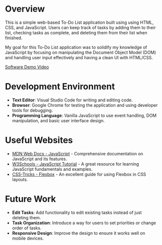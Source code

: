 # Overview

This is a simple web-based To-Do List application built using using HTML, CSS, and JavaScript. Users can keep track of tasks by adding them to their list, checking tasks as complete, and deleting them from their list when finished. 

My goal for this To-Do List application was to solidify my knowledge of JavaScript by focusing on manipulating the Document Object Model (DOM) and handling user input effectively and having a clean UI with HTML/CSS.

[Software Demo Video](https://youtu.be/cyRCDSRWXYk)

# Development Environment

- **Text Editor**: Visual Studio Code for writing and editing code.
- **Browser**: Google Chrome for testing the application and using developer tools for debugging.
- **Programming Language**: Vanilla JavaScript to use event handling, DOM manipulation, and basic user interface design.

# Useful Websites

- [MDN Web Docs - JavaScript](https://developer.mozilla.org/en-US/docs/Web/JavaScript) - Comprehensive documentation on JavaScript and its features.
- [W3Schools - JavaScript Tutorial](https://www.w3schools.com/js/) - A great resource for learning JavaScript fundamentals and examples.
- [CSS-Tricks - Flexbox](https://css-tricks.com/snippets/css/a-guide-to-flexbox/) - An excellent guide for using Flexbox in CSS layouts.

# Future Work

- **Edit Tasks**: Add functionality to edit existing tasks instead of just deleting them.
- **Task Organization**: Introduce a way for users to set priorities or change order of tasks.
- **Responsive Design**: Improve the design to ensure it works well on mobile devices.

